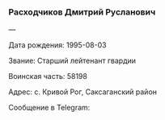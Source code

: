 ### Расходчиков Дмитрий Русланович

—

Дата рождения: 1995-08-03

Звание: Старший лейтенант гвардии

Воинская часть: 58198

Адрес: с. Кривой Рог, Саксаганский район

Сообщение в Telegram: []()
